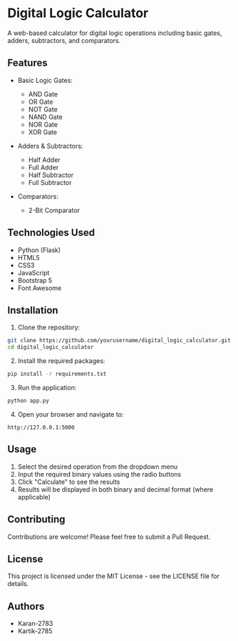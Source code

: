 # Digital Logic Calculator

A web-based calculator for digital logic operations including basic gates, adders, subtractors, and comparators.

## Features

- Basic Logic Gates:
  - AND Gate
  - OR Gate
  - NOT Gate
  - NAND Gate
  - NOR Gate
  - XOR Gate

- Adders & Subtractors:
  - Half Adder
  - Full Adder
  - Half Subtractor
  - Full Subtractor

- Comparators:
  - 2-Bit Comparator

## Technologies Used

- Python (Flask)
- HTML5
- CSS3
- JavaScript
- Bootstrap 5
- Font Awesome

## Installation

1. Clone the repository:
```bash
git clone https://github.com/yourusername/digital_logic_calculator.git
cd digital_logic_calculator
```

2. Install the required packages:
```bash
pip install -r requirements.txt
```

3. Run the application:
```bash
python app.py
```

4. Open your browser and navigate to:
```
http://127.0.0.1:5000
```

## Usage

1. Select the desired operation from the dropdown menu
2. Input the required binary values using the radio buttons
3. Click "Calculate" to see the results
4. Results will be displayed in both binary and decimal format (where applicable)

## Contributing

Contributions are welcome! Please feel free to submit a Pull Request.

## License

This project is licensed under the MIT License - see the LICENSE file for details.

## Authors

- Karan-2783
- Kartik-2785 